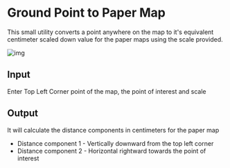 
# Ground Point to Paper Map

This small utility converts a point anywhere on the map to it's equivalent centimeter scaled down value for the paper maps using the scale provided.

![img](https://media.giphy.com/media/RJE74gwOoKkyLXsISz/giphy.gif)

## Input

Enter Top Left Corner point of the map, the point of interest and scale

## Output

It will calculate the distance components in centimeters for the paper map

* Distance component 1 - Vertically downward from the top left corner
* Distance component 2 - Horizontal rightward towards the point of interest